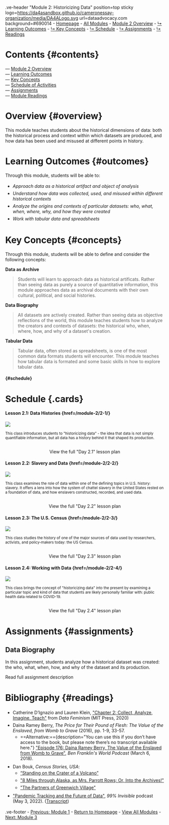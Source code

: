 <style>
    
    @import url('https://fonts.googleapis.com/css?family=Montserrat');
    
    @import 'https://cdn.jsdelivr.net/npm/@shoelace-style/shoelace@2.4.0/dist/components/button/button.js';
    
    #juncture { font-family: Montserrat; font-size: 20px; -hyphens: none; }
    
    #juncture h1 { font-size: 32px; color: #BF0A31; font-weight: 600; }
    
    #juncture h2 { font-size: 28px; }
    
    #juncture h4 { text-align: center; }
    
    ul li { padding: 3px 0px; }
    
    #contents.section1 { padding-top: 15px; padding-left: 35px; padding-right: 35px; }
    
    #overview.section1 { background-color: #eee; margin-top: 0px 0; padding: 30px; }
    
    #outcomes.section1 { padding-top: 15px; padding-left: 15px; padding-right: 15px; padding-bottom: 7px; }
    
    #concepts { padding-top: 7px; padding-left: 15px; padding-right: 15px; }
    
    #schedule.section1 { padding-left: 15px; padding-right: 15px; padding-bottom: 15px; }
    
    #assignments.section1 { padding-top: 25px; padding-left: 15px; padding-right: 15px; padding-bottom: 7px; }
    
    #accessment { padding-top: 7px; padding-left: 15px; padding-right: 15px; padding-bottom: 7px; }
    
    #readings { padding-top: 7px; padding-left: 15px; padding-right: 15px; padding-bottom: 7px; }
    
        .footer { font-size: 28px; }
    
</style>

.ve-header "Module 2: Historicizing Data" position=top sticky logo=https://da4asandbox.github.io/cameronessay-organization/media/DA4ALogo.svg url=dataadvocacy.com background=#690014
    - [Homepage](https://data4all.com)
    - [All Modules](https://data4all.com/modules)
    - [Module 2 Overview](#overview)
    - [↳ Learning Outcomes](#outcomes)
    - [↳ Key Concepts](#concepts)
    - [↳ Schedule](#schedule)
    - [↳ Assignments](#assignments)
    - [↳ Readings](#readings)

# Contents {#contents}
— [Module 2 Overview](#overview) <br>
— [Learning Outcomes](#outcomes) <br>
— [Key Concepts](#concepts) <br>
— [Schedule of Activities](#schedule) <br>
— [Assignments](#assignments) <br>
— [Module Readings](#readings) <br>

# Overview {#overview}

This module teaches students about the historical dimensions of data: both the historical process and context within which datasets are produced, and how data has been used and misused at different points in history.

# Learning Outcomes {#outcomes}

Through this module, students will be able to:
- *Approach data as a historical artifact and object of analysis*
- *Understand how data was collected, used, and misused within different historical contexts*
- *Analyze the origins and contexts of particular datasets: who, what, when, where, why, and how they were created*
- *Work with tabular data and spreadsheets*

# Key Concepts {#concepts}

Through this module, students will be able to define and consider the following concepts:

**Data as Archive**
> Students will learn to approach data as historical artificats. Rather than seeing data as purely a source of quantitative information, this module approaches data as archival documents with their own cultural, political, and social histories.

**Data Biography**
> All datasets are actively created. Rather than seeing data as objective reflections of the world, this module teaches students how to analyze the creators and contexts of datasets: the historical who, when, where, how, and why of a dataset's creation.

**Tabular Data**
> Tabular data, often stored as spreadsheets, is one of the most common data formats students will encounter. This module teaches how tabular data is formated and some basic skills in how to explore tabular data.

#### {#schedule}

# Schedule {.cards}

#### Lesson 2.1: Data Histories {href=/module-2/2-1/}

![](https://images.unsplash.com/photo-1542903660-eedba2cda473?ixlib=rb-4.0.3&ixid=MnwxMjA3fDB8MHxwaG90by1wYWdlfHx8fGVufDB8fHx8&auto=format&fit=crop&w=1170&q=80)

<small>This class introduces students to "historicizing data" - the idea that data is not simply quantifiable information, but all data has a history behind it that shaped its production.
<br><br></small>

<center><sl-button href="/module-2/2-1/" target="_blank" size=medium pill>View the full "Day 2.1" lesson plan</sl-button></center>

#### Lesson 2.2: Slavery and Data {href=/module-2/2-2/}

![](https://images.unsplash.com/photo-1574788175339-a53dcba9a9bd?ixlib=rb-4.0.3&ixid=MnwxMjA3fDB8MHxwaG90by1wYWdlfHx8fGVufDB8fHx8&auto=format&fit=crop&w=1163&q=80)

<small>This class examines the role of data within one of the defining topics in U.S. history: slavery. It offers a lens into how the system of chattel slavery in the United States rested on a foundation of data, and how enslavers constructed, recorded, and used data.
<br><br></small>

<center><sl-button href="/module-2/2-2/" target="_blank" size=medium pill>View the full "Day 2.2" lesson plan</sl-button></center>

#### Lesson 2.3: The U.S. Census {href=/module-2/2-3/}

![](https://images.unsplash.com/photo-1446776653964-20c1d3a81b06?ixlib=rb-4.0.3&ixid=MnwxMjA3fDB8MHxwaG90by1wYWdlfHx8fGVufDB8fHx8&auto=format&fit=crop&w=1171&q=80)

<small>This class studies the history of one of the major sources of data used by researchers, activists, and policy-makers today: the US Census.
<br><br></small>

<center><sl-button href="/module-2/2-3/" target="_blank" size=medium pill>View the full "Day 2.3" lesson plan</sl-button></center>

#### Lesson 2.4: Working with Data {href=/module-2/2-4/}

![](https://images.unsplash.com/photo-1585858229735-cd08d8cb510d?ixlib=rb-4.0.3&ixid=MnwxMjA3fDB8MHxwaG90by1wYWdlfHx8fGVufDB8fHx8&auto=format&fit=crop&w=1170&q=80)

<small>This class brings the concept of "historicizing data" into the present by examining a particular topic and kind of data that students are likely personally familiar with: public health data related to COVID-19.
<br><br></small>

<center><sl-button href="/module-2/2-4/" target="_blank" size=medium pill>View the full "Day 2.4" lesson plan</sl-button></center>

# Assignments {#assignments}

## Data Biography

In this assignment, students analyze how a historical dataset was created: the who, what, when, how, and why of the dataset and its production.

<sl-button href="/module-2/data-biography/" target="_blank" size=large pill>Read full assignment description</sl-button>

# Bibliography {#readings}

- Catherine D’Ignazio and Lauren Klein, ["Chapter 2: Collect, Analyze, Imagine, Teach"](https://data-feminism.mitpress.mit.edu/pub/ei7cogfn/release/4) from *Data Feminism* (MIT Press, 2020)
- Daina Ramey Berry, *The Price for Their Pound of Flesh: The Value of the Enslaved, from Womb to Grave* (2016), pp. 1-9, 33-57.
    - ==Alternative:=={description="You can use this if you don’t have access to the book, but please note there’s no transcript available here."} ["Episode 176: Daina Ramey Berry, The Value of the Enslaved from Womb to Grave"](https://benfranklinsworld.com/episode-176-daina-ramey-berry-the-value-of-the-enslaved-from-womb-to-grave/), *Ben Franklin's World Podcast* (March 6, 2018).
- Dan Bouk, *Census Stories, USA*: 
    - [“Standing on the Crater of a Volcano”](https://censusstories.us/2020/07/27/disfranchisement.html)
    - ["8 Miles through Alaska, as Mrs. Parrott Rows; Or, Into the Archives!"](https://censusstories.us/2018/10/29/Alaska-paths.html)
    - ["The Partners of Greenwich Village"](https://censusstories.us/2018/07/03/partners.html) 
- ["Pandemic Tracking and the Future of Data"](https://99percentinvisible.org/episode/pandemic-tracking-and-the-future-of-data/), *99% Invisible* podcast (May 3, 2022). ([Transcript](https://99percentinvisible.org/episode/pandemic-tracking-and-the-future-of-data/transcript))

.ve-footer
    - [Previous: Module 1](/module-1/)
    - [Return to Homepage](/home)
    - [View All Modules](/allmodules)
    - [Next: Module 3](/module-3/)